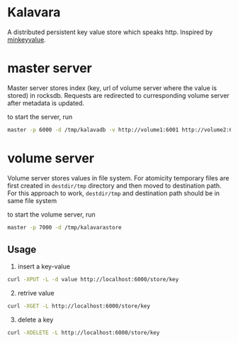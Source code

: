 # Kalavara

A distributed persistent key value store which speaks http. Inspired by
[minkeyvalue](https://github.com/geohot/minikeyvalue).


# master server

Master server stores index (key, url of volume server where the value is
stored) in rocksdb. Requests are redirected to curresponding volume server
after metadata is updated.

to start the server, run

```sh
master -p 6000 -d /tmp/kalavadb -v http://volume1:6001 http://volume2:6002
```

# volume server

Volume server stores values in file system. For atomicity temporary files are
first created in `destdir/tmp` directory and then moved to destination path.
For this approach to work, `destdir/tmp` and destination path should be in same
file system

to start the volume server, run

```sh
master -p 7000 -d /tmp/kalavarastore
```

## Usage

1. insert a key-value

```sh
curl -XPUT -L -d value http://localhost:6000/store/key
```

2. retrive value

```sh
curl -XGET -L http://localhost:6000/store/key
```

3. delete a key

```sh
curl -XDELETE -L http://localhost:6000/store/key
```
